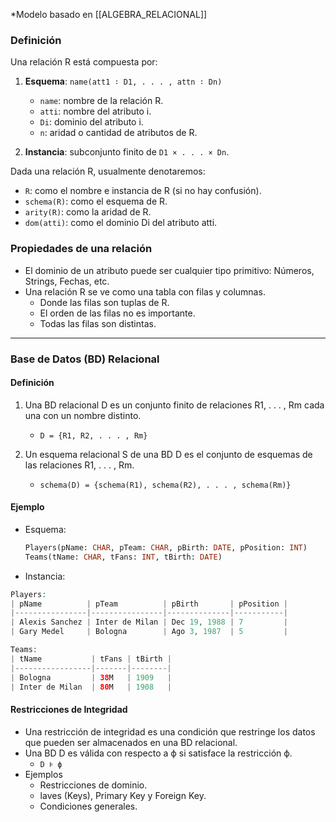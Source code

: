 *Modelo basado en [[ALGEBRA_RELACIONAL]]
### Definición

Una relación R está compuesta por:

1. **Esquema**: `name(att1 ∶ D1, . . . , attn ∶ Dn)`
    
    - `name`: nombre de la relación R.
    - `atti`: nombre del atributo i.
    - `Di`: dominio del atributo i.
    - `n`: aridad o cantidad de atributos de R.
2. **Instancia**: subconjunto finito de `D1 × . . . × Dn`.
    

Dada una relación R, usualmente denotaremos:

- `R`: como el nombre e instancia de R (si no hay confusión).
- `schema(R)`: como el esquema de R.
- `arity(R)`: como la aridad de R.
- `dom(atti)`: como el dominio Di del atributo atti.

### Propiedades de una relación

- El dominio de un atributo puede ser cualquier tipo primitivo: Números, Strings, Fechas, etc.
- Una relación R se ve como una tabla con filas y columnas.
    - Donde las filas son tuplas de R.
    - El orden de las filas no es importante.
    - Todas las filas son distintas.

---

### Base de Datos (BD) Relacional

#### Definición

1. Una BD relacional D es un conjunto finito de relaciones R1, . . . , Rm cada una con un nombre distinto.
    
    - `D = {R1, R2, . . . , Rm}`
2. Un esquema relacional S de una BD D es el conjunto de esquemas de las relaciones R1, . . . , Rm.
    
    - `schema(D) = {schema(R1), schema(R2), . . . , schema(Rm)}`

#### Ejemplo

- Esquema:
    ```sql
	Players(pName: CHAR, pTeam: CHAR, pBirth: DATE, pPosition: INT)
	Teams(tName: CHAR, tFans: INT, tBirth: DATE)
	```

- Instancia:
```php
Players: 
| pName          | pTeam          | pBirth       | pPosition | 
|----------------|----------------|--------------|-----------| 
| Alexis Sanchez | Inter de Milan | Dec 19, 1988 | 7         | 
| Gary Medel     | Bologna        | Ago 3, 1987  | 5         | 

Teams: 
| tName           | tFans | tBirth | 
|-----------------|-------|--------| 
| Bologna         | 38M   | 1909   | 
| Inter de Milan  | 80M   | 1908   |
```

#### Restricciones de Integridad

- Una restricción de integridad es una condición que restringe los datos que pueden ser almacenados en una BD relacional.
- Una BD D es válida con respecto a ϕ si satisface la restricción ϕ.
    - `D ⊧ ϕ`
- Ejemplos
	- Restricciones de dominio.
	- laves (Keys), Primary Key y Foreign Key.
	- Condiciones generales.
